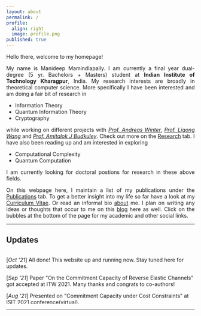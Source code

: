 ```yaml
---
layout: about
permalink: /
profile:
  align: right
  image: profile.png
published: true
---
```


<style>
  body {text-align: justify}
</style>
Hello there, welcome to my homepage!

My name is Manideep Mamindlapally. I am currently a final year dual-degree (5 yr. Bachelors + Masters) student at **Indian Institute of Technology Kharagpur**, India. My research interests are broadly in theoretical computer science. More specifically I have been interested and am doing a fair bit of research in
-	Information Theory
-	Quantum Information Theory
-	Cryptography

while working on different projects with [_Prof. Andreas Winter_](https://www.icrea.cat/Web/ScientificStaff/andreas-winter-556), [_Prof. Ligong Wang_](https://perso-etis.ensea.fr/ligong.wang/) and [_Prof. Amitalok J Budkuley_](http://www.facweb.iitkgp.ac.in/~amitalok/index.html). Check out more on the [Research](research) tab. I have also been reading up and am interested in exploring
- Computational Complexity
- Quantum Computation

I am currently looking for doctoral postions for research in these above fields.

On this webpage here, I maintain a list of my publications under the [Publications](publications) tab. To get a better insight into my life so far have a look at my [Curriculum Vitae](CV). Or read an informal bio [about](about) me. I plan on writing any ideas or thoughts that occur to me on this [blog](blog) here as well. Click on the bubbles at the bottom of the page for my academic and other social links.

---

## Updates
<div class="updates" style="height: 10em; overflow-y: scroll; text-align: left">

[<i>Oct '21</i>] All done! This website up and running now. Stay tuned here for updates. <br/>

[<i>Sep '21</i>] Paper "On the Commitment Capacity of Reverse Elastic Channels" got accepted at ITW 2021. Many thanks and congrats to co-authors! <br/>

[<i>Aug '21</i>] Presented on "Commitment Capacity under Cost Constraints" at ISIT 2021 conference(virtual). <br/>

[<i>Aug '21</i>] Presented a poster with Anuj on "Role of Costs in Commitment over Noisy Channels" at NASIT 2021 Workshop. Great experience! <br/>

[<i>May '21</i>] A paper on "Commitment over Compound Binary Symmetric Channels" got accepted for NCC 2021 conference. Many thanks and congrats to co-authors! <br/>

[<i>Apr '21</i>] My first research paper got accepted! Work on "Commitment Capacity under Cost Constraints" to be published at ISIT 2021 conference. Many thanks and congrats to Amitalok sir and other co-authors! <br/>
</div> 

---